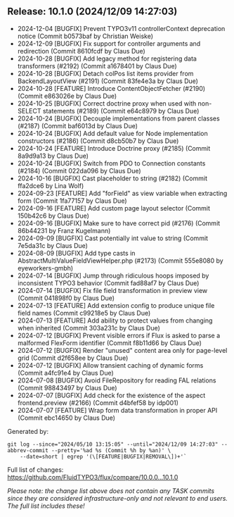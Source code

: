 ## Release: 10.1.0 (2024/12/09 14:27:03)

* 2024-12-04 [BUGFIX] Prevent TYPO3v11 controllerContext deprecation notice (Commit b0573baf by Christian Weiske)
* 2024-12-09 [BUGFIX] Fix support for controller arguments and redirection (Commit 8610fcdf by Claus Due)
* 2024-10-28 [BUGFIX] Add legacy method for registering data transformers (#2192) (Commit a1678401 by Claus Due)
* 2024-10-28 [BUGFIX] Detach colPos list items provider from BackendLayoutView (#2191) (Commit 83fe4e3a by Claus Due)
* 2024-10-28 [FEATURE] Introduce ContentObjectFetcher (#2190) (Commit e863026e by Claus Due)
* 2024-10-25 [BUGFIX] Correct doctrine proxy when used with non-SELECT statements (#2189) (Commit e64c8979 by Claus Due)
* 2024-10-24 [BUGFIX] Decouple implementations from parent classes (#2187) (Commit baf6013d by Claus Due)
* 2024-10-24 [BUGFIX] Add default value for Node implementation constructors (#2186) (Commit d8cb50b7 by Claus Due)
* 2024-10-24 [FEATURE] Introduce Doctrine proxy (#2185) (Commit 8a9d9a13 by Claus Due)
* 2024-10-24 [BUGFIX] Switch from PDO to Connection constants (#2184) (Commit 022da096 by Claus Due)
* 2024-10-16 [BUGFIX] Cast placeholder to string (#2182) (Commit ffa2dce6 by Lina Wolf)
* 2024-09-23 [FEATURE] Add "forField" as view variable when extracting form (Commit 1fa77157 by Claus Due)
* 2024-09-16 [FEATURE] Add custom page layout selector (Commit 150b42c6 by Claus Due)
* 2024-09-16 [BUGFIX] Make sure to have correct pid (#2176) (Commit 86b44231 by Franz Kugelmann)
* 2024-09-09 [BUGFIX] Cast potentially int value to string (Commit 7e5da31c by Claus Due)
* 2024-08-09 [BUGFIX] Add type casts in AbstractMultiValueFieldViewHelper.php (#2173) (Commit 555e8080 by eyeworkers-gmbh)
* 2024-07-14 [BUGFIX] Jump through ridiculous hoops imposed by inconsistent TYPO3 behavior (Commit fad88af7 by Claus Due)
* 2024-07-14 [BUGFIX] Fix file field transformation in preview view (Commit 041898f0 by Claus Due)
* 2024-07-13 [FEATURE] Add extension config to produce unique file field names (Commit c99218e5 by Claus Due)
* 2024-07-13 [FEATURE] Add ability to protect values from changing when inherited (Commit 303a231c by Claus Due)
* 2024-07-12 [BUGFIX] Prevent visible errors if Flux is asked to parse a malformed FlexForm identifier (Commit f8b11d66 by Claus Due)
* 2024-07-12 [BUGFIX] Render "unused" content area only for page-level grid (Commit d2f658ee by Claus Due)
* 2024-07-12 [BUGFIX] Allow transient caching of dynamic forms (Commit a4fc91e4 by Claus Due)
* 2024-07-08 [BUGFIX] Avoid FileRepository for reading FAL relations (Commit 98843497 by Claus Due)
* 2024-07-07 [BUGFIX] Add check for the existence of the aspect frontend.preview (#2166) (Commit d4bfef58 by idp001)
* 2024-07-07 [FEATURE] Wrap form data transformation in proper API (Commit ebc14650 by Claus Due)

Generated by:

```
git log --since="2024/05/10 13:15:05" --until="2024/12/09 14:27:03" --abbrev-commit --pretty='%ad %s (Commit %h by %an)' \
    --date=short | egrep '(\[FEATURE|BUGFIX|REMOVAL\])+'`
```

Full list of changes: https://github.com/FluidTYPO3/flux/compare/10.0.0...10.1.0

*Please note: the change list above does not contain any TASK commits since they are considered 
infrastructure-only and not relevant to end users. The full list includes these!*

